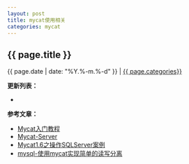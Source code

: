 ```yaml
---
layout: post
title: mycat使用相关
categories: mycat
---
```


## {{ page.title }}

{{ page.date | date: "%Y.%-m.%-d" }} | <a href="/archive#{{ page.categories }}">{{ page.categories}}</a>




**更新列表：**

*



**参考文章：**

* [Mycat入门教程][1]
* [Mycat-Server][2]
* [Mycat1.6之操作SQLServer案例][3]
* [mysql-使用mycat实现简单的读写分离][4]


[1]: https://blog.csdn.net/u013467442/article/details/56955846
[2]: https://github.com/MyCATApache/Mycat-Server
[3]: http://gaojingsong.iteye.com/blog/2371403
[4]: https://blog.csdn.net/j903829182/article/details/73500080